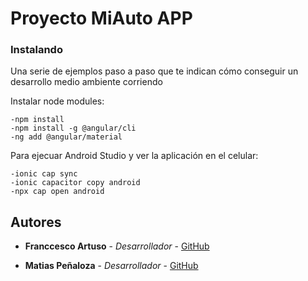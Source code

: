 # Proyecto MiAuto APP

### Instalando

Una serie de ejemplos paso a paso que te indican cómo conseguir un desarrollo
medio ambiente corriendo

Instalar node modules:

    -npm install
    -npm install -g @angular/cli
    -ng add @angular/material

    
Para ejecuar Android Studio y ver la aplicación en el celular:

    -ionic cap sync
    -ionic capacitor copy android
    -npx cap open android

## Autores

  - **Franccesco Artuso** - *Desarrollador* -
    [GitHub](https://github.com/Franccescoo)
    
  - **Matias Peñaloza** - *Desarrollador* -
    [GitHub](https://github.com/MatiasPenalozaJara)

